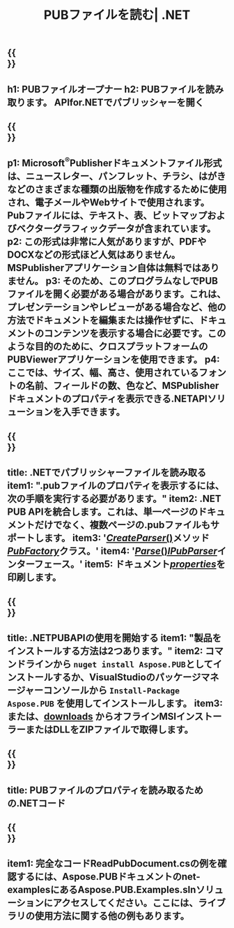 ﻿---
translation: true
template: /_templates/reader-net.md
title: PUBファイルを読む| .NET
description: プログラムでPublisherファイルを開きます。 PUBプロパティを読み取るオンプレミスの.NETC＃APIソリューション。これを使用して、プロジェクトに統合します。
url: /net/read-pub-file/
metakeywords: pubファイル.netを開き、パブリッシャーファイルc＃を表示し、パブリッシャーファイルを読み取り、c＃のパブリッシャービューアー、pubフォーマットリーダー、pubファイルオープナー
family: pub
platformtag: net
---

{{<section banner>}}
---
h1: PUBファイルオープナー
h2: PUBファイルを読み取ります。 APIfor.NETでパブリッシャーを開く
---

{{<section overview>}}
---
p1: Microsoft<sup>®</sup>Publisherドキュメントファイル形式は、ニュースレター、パンフレット、チラシ、はがきなどのさまざまな種類の出版物を作成するために使用され、電子メールやWebサイトで使用されます。 Pubファイルには、テキスト、表、ビットマップおよびベクターグラフィックデータが含まれています。
p2: この形式は非常に人気がありますが、PDFやDOCXなどの形式ほど人気はありません。 MSPublisherアプリケーション自体は無料ではありません。
p3: そのため、このプログラムなしでPUBファイルを開く必要がある場合があります。これは、プレゼンテーションやレビューがある場合など、他の方法でドキュメントを編集または操作せずに、ドキュメントのコンテンツを表示する場合に必要です。このような目的のために、クロスプラットフォームのPUBViewerアプリケーションを使用できます。
p4: ここでは、サイズ、幅、高さ、使用されているフォントの名前、フィールドの数、色など、MSPublisherドキュメントのプロパティを表示できる.NETAPIソリューションを入手できます。
---

{{<section feature1>}}
---
title: .NETでパブリッシャーファイルを読み取る
item1: ".pubファイルのプロパティを表示するには、次の手順を実行する必要があります。"
item2: .NET PUB APIを統合します。これは、単一ページのドキュメントだけでなく、複数ページの.pubファイルもサポートします。
item3: '[*CreateParser*()](https://reference.aspose.com/pub/net/aspose.pub/pubfactory//methods/createparser/index)メソッド[*PubFactory*](https//reference.aspose.com/pub/net/aspose.pub/pubfactory)クラス。'
item4: '[*Parse*()](https://reference.aspose.com/pub/net/aspose.pub/ipubparser//methods/parse)[*IPubParser*](https//reference。aspose.com/pub/net/aspose.pub/ipubparser)インターフェース。'
item5: ドキュメント[*properties*](https://reference.aspose.com/pub/net/aspose.pub/document/#properties)を印刷します。
---

{{<section feature2>}}
---
title: .NETPUBAPIの使用を開始する
item1: "製品をインストールする方法は2つあります。"
item2: コマンドラインから ```nuget install Aspose.PUB```としてインストールするか、VisualStudioのパッケージマネージャーコンソールから ```Install-Package Aspose.PUB``` を使用してインストールします。
item3: または、[downloads](https://releases.aspose.com/pub/net/) からオフラインMSIインストーラーまたはDLLをZIPファイルで取得します。
---

{{<section codeexample>}}
---
title: PUBファイルのプロパティを読み取るための.NETコード
---

{{<section summary>}}
---
item1: 完全なコードReadPubDocument.csの例を確認するには、Aspose.PUBドキュメントのnet-examplesにあるAspose.PUB.Examples.slnソリューションにアクセスしてください。ここには、ライブラリの使用方法に関する他の例もあります。
---